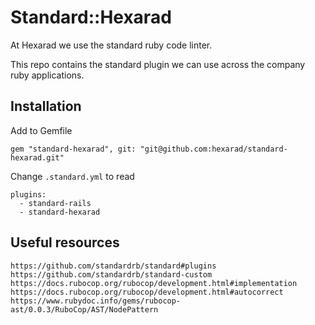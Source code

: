 # Standard::Hexarad

At Hexarad we use the standard ruby code linter.

This repo contains the standard plugin we can use across the company ruby applications.

## Installation

Add to Gemfile

    gem "standard-hexarad", git: "git@github.com:hexarad/standard-hexarad.git"

Change `.standard.yml` to read

    plugins:
      - standard-rails
      - standard-hexarad

## Useful resources

    https://github.com/standardrb/standard#plugins
    https://github.com/standardrb/standard-custom
    https://docs.rubocop.org/rubocop/development.html#implementation
    https://docs.rubocop.org/rubocop/development.html#autocorrect
    https://www.rubydoc.info/gems/rubocop-ast/0.0.3/RuboCop/AST/NodePattern
